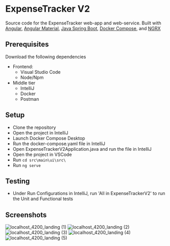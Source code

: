 # ExpenseTracker V2
Source code for the ExpenseTracker web-app and web-service. Built with [Angular](https://angular.io/), [Angular Material](https://material.angular.io/), [Java Spring Boot](https://spring.io/), [Docker Compose](https://docs.docker.com/compose/), and [NGRX](https://ngrx.io/)

## Prerequisites
Download the following dependencies
 - Frontend:
	 - Visual Studio Code
	 - Node/Npm
 - Middle tier
	 - IntelliJ
	 - Docker
	 - Postman

## Setup
 - Clone the repository
 - Open the project in IntelliJ
 - Launch Docker Compose Desktop
 - Run the docker-compose.yaml file in IntelliJ
 - Open ExpenseTrackerV2Application.java and run the file in IntelliJ
 - Open the project in VSCode
 - Run `cd src\main\ui\src\`
 - Run `ng serve`

## Testing
 - Under Run Configurations in IntelliJ, run 'All in ExpenseTrackerV2' to run the Unit and Functional tests

## Screenshots
![localhost_4200_landing (1)](https://user-images.githubusercontent.com/8209640/218614383-8fb970ed-08b8-48b0-94f7-1468190f62b7.png)
![localhost_4200_landing (2)](https://user-images.githubusercontent.com/8209640/218614389-e4d9136a-a9cd-452c-a131-9d32c611a65b.png)
![localhost_4200_landing (3)](https://user-images.githubusercontent.com/8209640/218614392-23f5c4c2-fbf3-4e7e-b475-7dab93e9a9fa.png)
![localhost_4200_landing (4)](https://user-images.githubusercontent.com/8209640/218614402-ed3df6b7-1b2b-4abe-ae58-5120f3ddcbd3.png)
![localhost_4200_landing (5)](https://user-images.githubusercontent.com/8209640/218614412-5e58ecae-8377-4351-982d-148e55da4c9d.png)
